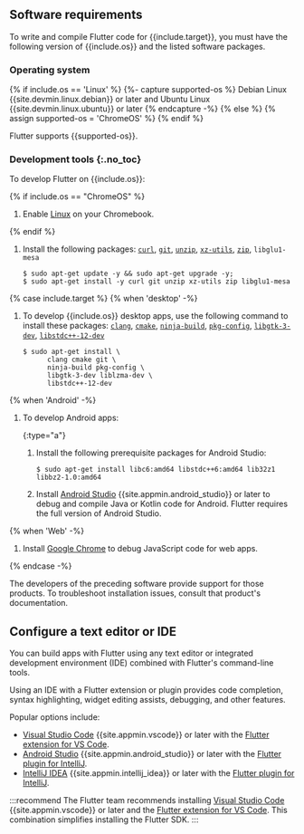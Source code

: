 ## Software requirements

To write and compile Flutter code for {{include.target}},
you must have the following version of {{include.os}} and the listed
software packages.

### Operating system

{% if include.os == 'Linux' %}
{%- capture supported-os %}
Debian Linux {{site.devmin.linux.debian}} or later
and Ubuntu Linux {{site.devmin.linux.ubuntu}} or later
{% endcapture -%}
{% else %}
{% assign supported-os = 'ChromeOS' %}
{% endif %}

Flutter supports {{supported-os}}.

### Development tools {:.no_toc}

To develop Flutter on {{include.os}}:

{% if include.os == "ChromeOS" %}

1. Enable [Linux][] on your Chromebook.

{% endif %}

1. Install the following packages:
   [`curl`][curl], [`git`][git], [`unzip`][unzip], [`xz-utils`][xz], [`zip`][zip], `libglu1-mesa`

   ```console
   $ sudo apt-get update -y && sudo apt-get upgrade -y;
   $ sudo apt-get install -y curl git unzip xz-utils zip libglu1-mesa
   ```

{% case include.target %}
{% when 'desktop' -%}

1. To develop {{include.os}} desktop apps, use the
   following command to install these packages:
   [`clang`][clang],
   [`cmake`][cmake],
   [`ninja-build`][ninjabuild],
   [`pkg-config`][pkg-config],
   [`libgtk-3-dev`][gtk3],
   [`libstdc++-12-dev`][libstdc]

   ```console
   $ sudo apt-get install \
         clang cmake git \
         ninja-build pkg-config \
         libgtk-3-dev liblzma-dev \
         libstdc++-12-dev
   ```

[clang]: https://clang.llvm.org/
[cmake]: https://cmake.org/
[gtk3]: https://www.gtk.org/docs/installations/linux#installing-gtk3-from-packages
[ninjabuild]: https://ninja-build.org/
[pkg-config]: https://www.freedesktop.org/wiki/Software/pkg-config/
[libstdc]: https://packages.debian.org/sid/libstdc++-12-dev

{% when 'Android' -%}

1. To develop Android apps:

   {:type="a"}
   1. Install the following prerequisite packages for Android Studio:

      ```console
      $ sudo apt-get install libc6:amd64 libstdc++6:amd64 lib32z1 libbz2-1.0:amd64
      ```

   1. Install [Android Studio][] {{site.appmin.android_studio}} or later to
      debug and compile Java or Kotlin code for Android.
      Flutter requires the full version of Android Studio.

{% when 'Web' -%}

1. Install [Google Chrome][] to debug JavaScript code for web apps.

{% endcase -%}

The developers of the preceding software provide support for those products.
To troubleshoot installation issues, consult that product's documentation.

[Linux]: https://support.google.com/chromebook/answer/9145439
[curl]: https://curl.se/
[git]: https://git-scm.com/
[unzip]: https://linux.die.net/man/1/unzip
[xz]: https://xz.tukaani.org/xz-utils/
[zip]: https://linux.die.net/man/1/zip
[Android Studio]: https://developer.android.com/studio/install#linux
[Google Chrome]: https://www.google.com/chrome/dr/download/

## Configure a text editor or IDE

You can build apps with Flutter using any text editor or
integrated development environment (IDE) combined with
Flutter's command-line tools.

Using an IDE with a Flutter extension or plugin provides code completion,
syntax highlighting, widget editing assists, debugging, and other features.

Popular options include:

* [Visual Studio Code][vscode] {{site.appmin.vscode}} or later
  with the [Flutter extension for VS Code][].
* [Android Studio][] {{site.appmin.android_studio}} or later
  with the [Flutter plugin for IntelliJ][].
* [IntelliJ IDEA][] {{site.appmin.intellij_idea}} or later
  with the [Flutter plugin for IntelliJ][].

:::recommend
The Flutter team recommends installing [Visual Studio Code][vscode]
{{site.appmin.vscode}} or later and the [Flutter extension for VS Code][].
This combination simplifies installing the Flutter SDK.
:::

[Android Studio]: https://developer.android.com/studio/install#linux
[IntelliJ IDEA]: https://www.jetbrains.com/help/idea/installation-guide.html
[vscode]: https://code.visualstudio.com/docs/setup/linux
[Flutter extension for VS Code]: https://marketplace.visualstudio.com/items?itemName=Dart-Code.flutter
[Flutter plugin for IntelliJ]: https://plugins.jetbrains.com/plugin/9212-flutter
